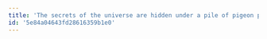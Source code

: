 ```yaml
---
title: 'The secrets of the universe are hidden under a pile of pigeon poop'
id: '5e84a04643fd28616359b1e0'
---
```

